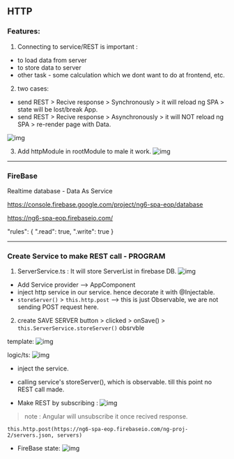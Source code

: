## HTTP

### Features:
1. Connecting to service/REST is important :
- to load data from server
- to store data to server
- other task - some calculation which we dont want to do at frontend, etc.

2. two cases:
- send REST > Recive response > Synchronously > it will reload ng SPA > state will be lost/break App.
- send REST > Recive response > Asynchronously > it will NOT reload ng SPA > re-render page with  Data.

![img](https://github.com/lekhrajdinkar/NG6/blob/master/notes/assets/http/01.JPG)

3. Add httpModule in rootModule to male it work.
![img](https://github.com/lekhrajdinkar/NG6/blob/master/notes/assets/http/06.JPG)
***

### FireBase
Realtime database - Data As Service

https://console.firebase.google.com/project/ng6-spa-eop/database

https://ng6-spa-eop.firebaseio.com/

"rules": {
    ".read": true,
    ".write": true
}

***

### Create Service to make REST call - PROGRAM
1. ServerService.ts : It will store ServerList in firebase DB.
![img](https://github.com/lekhrajdinkar/NG6/blob/master/notes/assets/http/02.JPG)
- Add Service provider --> AppComponent
- inject http service in our service. hence decorate it with @Injectable.
- `storeServer()` > `this.http.post` --> this is just Observable, we are not sending POST request here.

2. create SAVE SERVER button > clicked > onSave() > `this.ServerService.storeServer()` obsrvble

template:
![img](https://github.com/lekhrajdinkar/NG6/blob/master/notes/assets/http/03.JPG)

logic/ts:
![img](https://github.com/lekhrajdinkar/NG6/blob/master/notes/assets/http/04.JPG)
- inject the service.
- calling service's storeServer(), which is observable. till this point no REST call made.

- Make REST by subscribing :
![img](https://github.com/lekhrajdinkar/NG6/blob/master/notes/assets/http/05.JPG)
> note : Angular will unsubscribe it once recived response.

```
this.http.post(https://ng6-spa-eop.firebaseio.com/ng-proj-2/servers.json, servers)
```

- FireBase state:
![img](https://github.com/lekhrajdinkar/NG6/blob/master/notes/assets/http/07.JPG)








